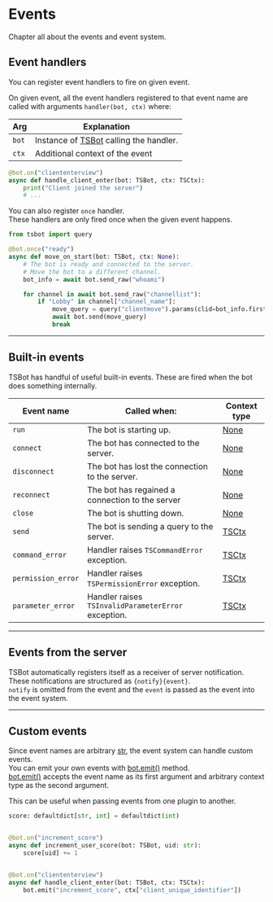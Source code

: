 # Events

Chapter all about the events and event system.

## Event handlers

You can register event handlers to fire on given event.

On given event, all the event handlers registered to that event name are called with arguments `handler(bot, ctx)` where:

| Arg   | Explanation                                               |
| ----- | --------------------------------------------------------- |
| `bot` | Instance of [TSBot](tsbot.bot.TSBot) calling the handler. |
| `ctx` | Additional context of the event                           |

```python
@bot.on("cliententerview")
async def handle_client_enter(bot: TSBot, ctx: TSCtx):
    print("Client joined the server")
    # ...
```

You can also register `once` handler.  
These handlers are only fired once when the given event happens.

```python
from tsbot import query

@bot.once("ready")
async def move_on_start(bot: TSBot, ctx: None):
    # The bot is ready and connected to the server.
    # Move the bot to a different channel.
    bot_info = await bot.send_raw("whoami")

    for channel in await bot.send_raw("channellist"):
        if "Lobby" in channel["channel_name"]:
            move_query = query("clientmove").params(clid=bot_info.first["client_id"], cid=channel["cid"])
            await bot.send(move_query)
            break
```

---

## Built-in events

TSBot has handful of useful built-in events. These are fired when the bot does something internally.

| Event name         | Called when:                                        | Context type   |
| ------------------ | --------------------------------------------------- | -------------- |
| `run`              | The bot is starting up.                             | [None](None)   |
| `connect`          | The bot has connected to the server.                | [None](None)   |
| `disconnect`       | The bot has lost the connection to the server.      | [None](None)   |
| `reconnect`        | The bot has regained a connection to the server     | [None](None)   |
| `close`            | The bot is shutting down.                           | [None](None)   |
| `send`             | The bot is sending a query to the server.           | [TSCtx](TSCtx) |
| `command_error`    | Handler raises `TSCommandError` exception.          | [TSCtx](TSCtx) |
| `permission_error` | Handler raises `TSPermissionError` exception.       | [TSCtx](TSCtx) |
| `parameter_error`  | Handler raises `TSInvalidParameterError` exception. | [TSCtx](TSCtx) |

---

## Events from the server

TSBot automatically registers itself as a receiver of server notification.  
These notifications are structured as `{notify}{event}`.  
`notify` is omitted from the event and the `event` is passed as the event into the event system.

---

## Custom events

Since event names are arbitrary [str](str), the event system can handle custom events.  
You can emit your own events with [bot.emit()](tsbot.bot.TSBot.emit) method.  
[bot.emit()](tsbot.bot.TSBot.emit) accepts the event name as its first argument and arbitrary context type as the second argument.

This can be useful when passing events from one plugin to another.

```python
score: defaultdict[str, int] = defaultdict(int)


@bot.on("increment_score")
async def increment_user_score(bot: TSBot, uid: str):
    score[uid] += 1


@bot.on("cliententerview")
async def handle_client_enter(bot: TSBot, ctx: TSCtx):
    bot.emit("increment_score", ctx["client_unique_identifier"])
```
